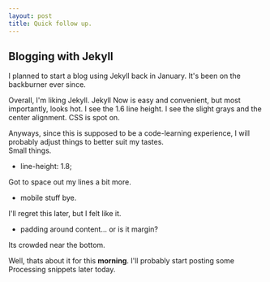```yaml
---
layout: post
title: Quick follow up.
---
```


## Blogging with Jekyll

I planned to start a blog using Jekyll back in January. It's been on the backburner ever since.

Overall, I'm liking Jekyll. Jekyll Now is easy and convenient, but most importantly, looks hot. I see the 1.6 line height. I see the slight grays and the center alignment. CSS is spot on.

Anyways, since this is supposed to be a code-learning experience, I will probably adjust things to better suit my tastes.</br>
Small things.

  * line-height: 1.8;

Got to space out my lines a bit more.

  * mobile stuff bye.

I'll regret this later, but I felt like it.

  * padding around content... or is it margin?

Its crowded near the bottom.

Well, thats about it for this **morning**. I'll probably start posting some Processing snippets later today.




